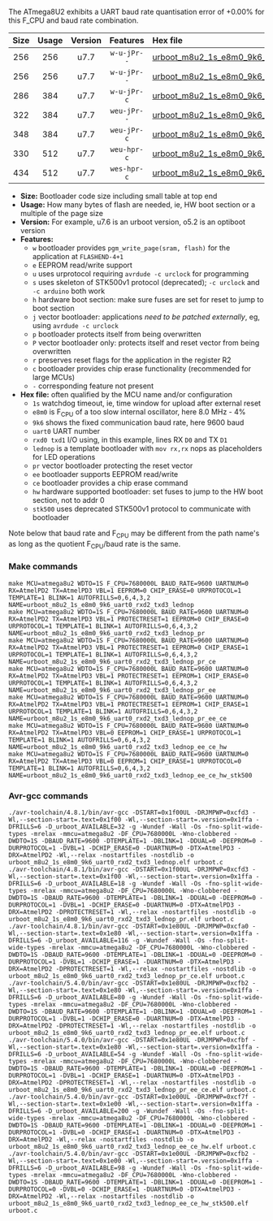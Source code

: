 The ATmega8U2 exhibits a UART baud rate quantisation error of +0.00% for this F_CPU and baud rate combination.

|Size|Usage|Version|Features|Hex file|
|:-:|:-:|:-:|:-:|:--|
|256|256|u7.7|`w-u-jPr--`|[urboot_m8u2_1s_e8m0_9k6_uart0_rxd2_txd3_lednop.hex](https://raw.githubusercontent.com/stefanrueger/urboot.hex/main/mcus/atmega8u2/watchdog_1_s/internal_oscillator-4%25/%2B8m000000_hz/%2B%2B%2B9k6_baud/uart0_rxd2_txd3/lednop/urboot_m8u2_1s_e8m0_9k6_uart0_rxd2_txd3_lednop.hex)|
|256|256|u7.7|`w-u-jPr--`|[urboot_m8u2_1s_e8m0_9k6_uart0_rxd2_txd3_lednop_pr.hex](https://raw.githubusercontent.com/stefanrueger/urboot.hex/main/mcus/atmega8u2/watchdog_1_s/internal_oscillator-4%25/%2B8m000000_hz/%2B%2B%2B9k6_baud/uart0_rxd2_txd3/lednop/urboot_m8u2_1s_e8m0_9k6_uart0_rxd2_txd3_lednop_pr.hex)|
|286|384|u7.7|`w-u-jPr-c`|[urboot_m8u2_1s_e8m0_9k6_uart0_rxd2_txd3_lednop_pr_ce.hex](https://raw.githubusercontent.com/stefanrueger/urboot.hex/main/mcus/atmega8u2/watchdog_1_s/internal_oscillator-4%25/%2B8m000000_hz/%2B%2B%2B9k6_baud/uart0_rxd2_txd3/lednop/urboot_m8u2_1s_e8m0_9k6_uart0_rxd2_txd3_lednop_pr_ce.hex)|
|322|384|u7.7|`weu-jPr--`|[urboot_m8u2_1s_e8m0_9k6_uart0_rxd2_txd3_lednop_pr_ee.hex](https://raw.githubusercontent.com/stefanrueger/urboot.hex/main/mcus/atmega8u2/watchdog_1_s/internal_oscillator-4%25/%2B8m000000_hz/%2B%2B%2B9k6_baud/uart0_rxd2_txd3/lednop/urboot_m8u2_1s_e8m0_9k6_uart0_rxd2_txd3_lednop_pr_ee.hex)|
|348|384|u7.7|`weu-jPr-c`|[urboot_m8u2_1s_e8m0_9k6_uart0_rxd2_txd3_lednop_pr_ee_ce.hex](https://raw.githubusercontent.com/stefanrueger/urboot.hex/main/mcus/atmega8u2/watchdog_1_s/internal_oscillator-4%25/%2B8m000000_hz/%2B%2B%2B9k6_baud/uart0_rxd2_txd3/lednop/urboot_m8u2_1s_e8m0_9k6_uart0_rxd2_txd3_lednop_pr_ee_ce.hex)|
|330|512|u7.7|`weu-hpr-c`|[urboot_m8u2_1s_e8m0_9k6_uart0_rxd2_txd3_lednop_ee_ce_hw.hex](https://raw.githubusercontent.com/stefanrueger/urboot.hex/main/mcus/atmega8u2/watchdog_1_s/internal_oscillator-4%25/%2B8m000000_hz/%2B%2B%2B9k6_baud/uart0_rxd2_txd3/lednop/urboot_m8u2_1s_e8m0_9k6_uart0_rxd2_txd3_lednop_ee_ce_hw.hex)|
|434|512|u7.7|`wes-hpr-c`|[urboot_m8u2_1s_e8m0_9k6_uart0_rxd2_txd3_lednop_ee_ce_hw_stk500.hex](https://raw.githubusercontent.com/stefanrueger/urboot.hex/main/mcus/atmega8u2/watchdog_1_s/internal_oscillator-4%25/%2B8m000000_hz/%2B%2B%2B9k6_baud/uart0_rxd2_txd3/lednop/urboot_m8u2_1s_e8m0_9k6_uart0_rxd2_txd3_lednop_ee_ce_hw_stk500.hex)|

- **Size:** Bootloader code size including small table at top end
- **Usage:** How many bytes of flash are needed, ie, HW boot section or a multiple of the page size
- **Version:** For example, u7.6 is an urboot version, o5.2 is an optiboot version
- **Features:**
  + `w` bootloader provides `pgm_write_page(sram, flash)` for the application at `FLASHEND-4+1`
  + `e` EEPROM read/write support
  + `u` uses urprotocol requiring `avrdude -c urclock` for programming
  + `s` uses skeleton of STK500v1 protocol (deprecated); `-c urclock` and `-c arduino` both work
  + `h` hardware boot section: make sure fuses are set for reset to jump to boot section
  + `j` vector bootloader: applications *need to be patched externally*, eg, using `avrdude -c urclock`
  + `p` bootloader protects itself from being overwritten
  + `P` vector bootloader only: protects itself and reset vector from being overwritten
  + `r` preserves reset flags for the application in the register R2
  + `c` bootloader provides chip erase functionality (recommended for large MCUs)
  + `-` corresponding feature not present
- **Hex file:** often qualified by the MCU name and/or configuration
  + `1s` watchdog timeout, ie, time window for upload after external reset
  + `e8m0` is F<sub>CPU</sub> of a too slow internal oscillator, here 8.0 MHz - 4%
  + `9k6` shows the fixed communication baud rate, here 9600 baud
  + `uart0` UART number
  + `rxd0 txd1` I/O using, in this example, lines RX `D0` and TX `D1`
  + `lednop` is a template bootloader with `mov rx,rx` nops as placeholders for LED operations
  + `pr` vector bootloader protecting the reset vector
  + `ee` bootloader supports EEPROM read/write
  + `ce` bootloader provides a chip erase command
  + `hw` hardware supported bootloader: set fuses to jump to the HW boot section, not to addr 0
  + `stk500` uses deprecated STK500v1 protocol to communicate with bootloader


Note below that baud rate and F<sub>CPU</sub> may be different from the path name's as long as the quotient F<sub>CPU</sub>/baud rate is the same.

### Make commands
```
make MCU=atmega8u2 WDTO=1S F_CPU=7680000L BAUD_RATE=9600 UARTNUM=0 RX=AtmelPD2 TX=AtmelPD3 VBL=1 EEPROM=0 CHIP_ERASE=0 URPROTOCOL=1 TEMPLATE=1 BLINK=1 AUTOFRILLS=0,6,4,3,2 NAME=urboot_m8u2_1s_e8m0_9k6_uart0_rxd2_txd3_lednop
make MCU=atmega8u2 WDTO=1S F_CPU=7680000L BAUD_RATE=9600 UARTNUM=0 RX=AtmelPD2 TX=AtmelPD3 VBL=1 PROTECTRESET=1 EEPROM=0 CHIP_ERASE=0 URPROTOCOL=1 TEMPLATE=1 BLINK=1 AUTOFRILLS=0,6,4,3,2 NAME=urboot_m8u2_1s_e8m0_9k6_uart0_rxd2_txd3_lednop_pr
make MCU=atmega8u2 WDTO=1S F_CPU=7680000L BAUD_RATE=9600 UARTNUM=0 RX=AtmelPD2 TX=AtmelPD3 VBL=1 PROTECTRESET=1 EEPROM=0 CHIP_ERASE=1 URPROTOCOL=1 TEMPLATE=1 BLINK=1 AUTOFRILLS=0,6,4,3,2 NAME=urboot_m8u2_1s_e8m0_9k6_uart0_rxd2_txd3_lednop_pr_ce
make MCU=atmega8u2 WDTO=1S F_CPU=7680000L BAUD_RATE=9600 UARTNUM=0 RX=AtmelPD2 TX=AtmelPD3 VBL=1 PROTECTRESET=1 EEPROM=1 CHIP_ERASE=0 URPROTOCOL=1 TEMPLATE=1 BLINK=1 AUTOFRILLS=0,6,4,3,2 NAME=urboot_m8u2_1s_e8m0_9k6_uart0_rxd2_txd3_lednop_pr_ee
make MCU=atmega8u2 WDTO=1S F_CPU=7680000L BAUD_RATE=9600 UARTNUM=0 RX=AtmelPD2 TX=AtmelPD3 VBL=1 PROTECTRESET=1 EEPROM=1 CHIP_ERASE=1 URPROTOCOL=1 TEMPLATE=1 BLINK=1 AUTOFRILLS=0,6,4,3,2 NAME=urboot_m8u2_1s_e8m0_9k6_uart0_rxd2_txd3_lednop_pr_ee_ce
make MCU=atmega8u2 WDTO=1S F_CPU=7680000L BAUD_RATE=9600 UARTNUM=0 RX=AtmelPD2 TX=AtmelPD3 VBL=0 EEPROM=1 CHIP_ERASE=1 URPROTOCOL=1 TEMPLATE=1 BLINK=1 AUTOFRILLS=0,6,4,3,2 NAME=urboot_m8u2_1s_e8m0_9k6_uart0_rxd2_txd3_lednop_ee_ce_hw
make MCU=atmega8u2 WDTO=1S F_CPU=7680000L BAUD_RATE=9600 UARTNUM=0 RX=AtmelPD2 TX=AtmelPD3 VBL=0 EEPROM=1 CHIP_ERASE=1 URPROTOCOL=0 TEMPLATE=1 BLINK=1 AUTOFRILLS=0,6,4,3,2 NAME=urboot_m8u2_1s_e8m0_9k6_uart0_rxd2_txd3_lednop_ee_ce_hw_stk500
```

### Avr-gcc commands
```
./avr-toolchain/4.8.1/bin/avr-gcc -DSTART=0x1f00UL -DRJMPWP=0xcfd3 -Wl,--section-start=.text=0x1f00 -Wl,--section-start=.version=0x1ffa -DFRILLS=6 -D_urboot_AVAILABLE=32 -g -Wundef -Wall -Os -fno-split-wide-types -mrelax -mmcu=atmega8u2 -DF_CPU=7680000L -Wno-clobbered -DWDTO=1S -DBAUD_RATE=9600 -DTEMPLATE=1 -DBLINK=1 -DDUAL=0 -DEEPROM=0 -DURPROTOCOL=1 -DVBL=1 -DCHIP_ERASE=0 -DUARTNUM=0 -DTX=AtmelPD3 -DRX=AtmelPD2 -Wl,--relax -nostartfiles -nostdlib -o urboot_m8u2_1s_e8m0_9k6_uart0_rxd2_txd3_lednop.elf urboot.c
./avr-toolchain/4.8.1/bin/avr-gcc -DSTART=0x1f00UL -DRJMPWP=0xcfd3 -Wl,--section-start=.text=0x1f00 -Wl,--section-start=.version=0x1ffa -DFRILLS=6 -D_urboot_AVAILABLE=18 -g -Wundef -Wall -Os -fno-split-wide-types -mrelax -mmcu=atmega8u2 -DF_CPU=7680000L -Wno-clobbered -DWDTO=1S -DBAUD_RATE=9600 -DTEMPLATE=1 -DBLINK=1 -DDUAL=0 -DEEPROM=0 -DURPROTOCOL=1 -DVBL=1 -DCHIP_ERASE=0 -DUARTNUM=0 -DTX=AtmelPD3 -DRX=AtmelPD2 -DPROTECTRESET=1 -Wl,--relax -nostartfiles -nostdlib -o urboot_m8u2_1s_e8m0_9k6_uart0_rxd2_txd3_lednop_pr.elf urboot.c
./avr-toolchain/4.8.1/bin/avr-gcc -DSTART=0x1e80UL -DRJMPWP=0xcfa0 -Wl,--section-start=.text=0x1e80 -Wl,--section-start=.version=0x1ffa -DFRILLS=6 -D_urboot_AVAILABLE=116 -g -Wundef -Wall -Os -fno-split-wide-types -mrelax -mmcu=atmega8u2 -DF_CPU=7680000L -Wno-clobbered -DWDTO=1S -DBAUD_RATE=9600 -DTEMPLATE=1 -DBLINK=1 -DDUAL=0 -DEEPROM=0 -DURPROTOCOL=1 -DVBL=1 -DCHIP_ERASE=1 -DUARTNUM=0 -DTX=AtmelPD3 -DRX=AtmelPD2 -DPROTECTRESET=1 -Wl,--relax -nostartfiles -nostdlib -o urboot_m8u2_1s_e8m0_9k6_uart0_rxd2_txd3_lednop_pr_ce.elf urboot.c
./avr-toolchain/5.4.0/bin/avr-gcc -DSTART=0x1e80UL -DRJMPWP=0xcfb2 -Wl,--section-start=.text=0x1e80 -Wl,--section-start=.version=0x1ffa -DFRILLS=6 -D_urboot_AVAILABLE=80 -g -Wundef -Wall -Os -fno-split-wide-types -mrelax -mmcu=atmega8u2 -DF_CPU=7680000L -Wno-clobbered -DWDTO=1S -DBAUD_RATE=9600 -DTEMPLATE=1 -DBLINK=1 -DDUAL=0 -DEEPROM=1 -DURPROTOCOL=1 -DVBL=1 -DCHIP_ERASE=0 -DUARTNUM=0 -DTX=AtmelPD3 -DRX=AtmelPD2 -DPROTECTRESET=1 -Wl,--relax -nostartfiles -nostdlib -o urboot_m8u2_1s_e8m0_9k6_uart0_rxd2_txd3_lednop_pr_ee.elf urboot.c
./avr-toolchain/5.4.0/bin/avr-gcc -DSTART=0x1e80UL -DRJMPWP=0xcfbf -Wl,--section-start=.text=0x1e80 -Wl,--section-start=.version=0x1ffa -DFRILLS=6 -D_urboot_AVAILABLE=54 -g -Wundef -Wall -Os -fno-split-wide-types -mrelax -mmcu=atmega8u2 -DF_CPU=7680000L -Wno-clobbered -DWDTO=1S -DBAUD_RATE=9600 -DTEMPLATE=1 -DBLINK=1 -DDUAL=0 -DEEPROM=1 -DURPROTOCOL=1 -DVBL=1 -DCHIP_ERASE=1 -DUARTNUM=0 -DTX=AtmelPD3 -DRX=AtmelPD2 -DPROTECTRESET=1 -Wl,--relax -nostartfiles -nostdlib -o urboot_m8u2_1s_e8m0_9k6_uart0_rxd2_txd3_lednop_pr_ee_ce.elf urboot.c
./avr-toolchain/5.4.0/bin/avr-gcc -DSTART=0x1e00UL -DRJMPWP=0xcf7f -Wl,--section-start=.text=0x1e00 -Wl,--section-start=.version=0x1ffa -DFRILLS=6 -D_urboot_AVAILABLE=200 -g -Wundef -Wall -Os -fno-split-wide-types -mrelax -mmcu=atmega8u2 -DF_CPU=7680000L -Wno-clobbered -DWDTO=1S -DBAUD_RATE=9600 -DTEMPLATE=1 -DBLINK=1 -DDUAL=0 -DEEPROM=1 -DURPROTOCOL=1 -DVBL=0 -DCHIP_ERASE=1 -DUARTNUM=0 -DTX=AtmelPD3 -DRX=AtmelPD2 -Wl,--relax -nostartfiles -nostdlib -o urboot_m8u2_1s_e8m0_9k6_uart0_rxd2_txd3_lednop_ee_ce_hw.elf urboot.c
./avr-toolchain/5.4.0/bin/avr-gcc -DSTART=0x1e00UL -DRJMPWP=0xcfb2 -Wl,--section-start=.text=0x1e00 -Wl,--section-start=.version=0x1ffa -DFRILLS=6 -D_urboot_AVAILABLE=98 -g -Wundef -Wall -Os -fno-split-wide-types -mrelax -mmcu=atmega8u2 -DF_CPU=7680000L -Wno-clobbered -DWDTO=1S -DBAUD_RATE=9600 -DTEMPLATE=1 -DBLINK=1 -DDUAL=0 -DEEPROM=1 -DURPROTOCOL=0 -DVBL=0 -DCHIP_ERASE=1 -DUARTNUM=0 -DTX=AtmelPD3 -DRX=AtmelPD2 -Wl,--relax -nostartfiles -nostdlib -o urboot_m8u2_1s_e8m0_9k6_uart0_rxd2_txd3_lednop_ee_ce_hw_stk500.elf urboot.c
```

